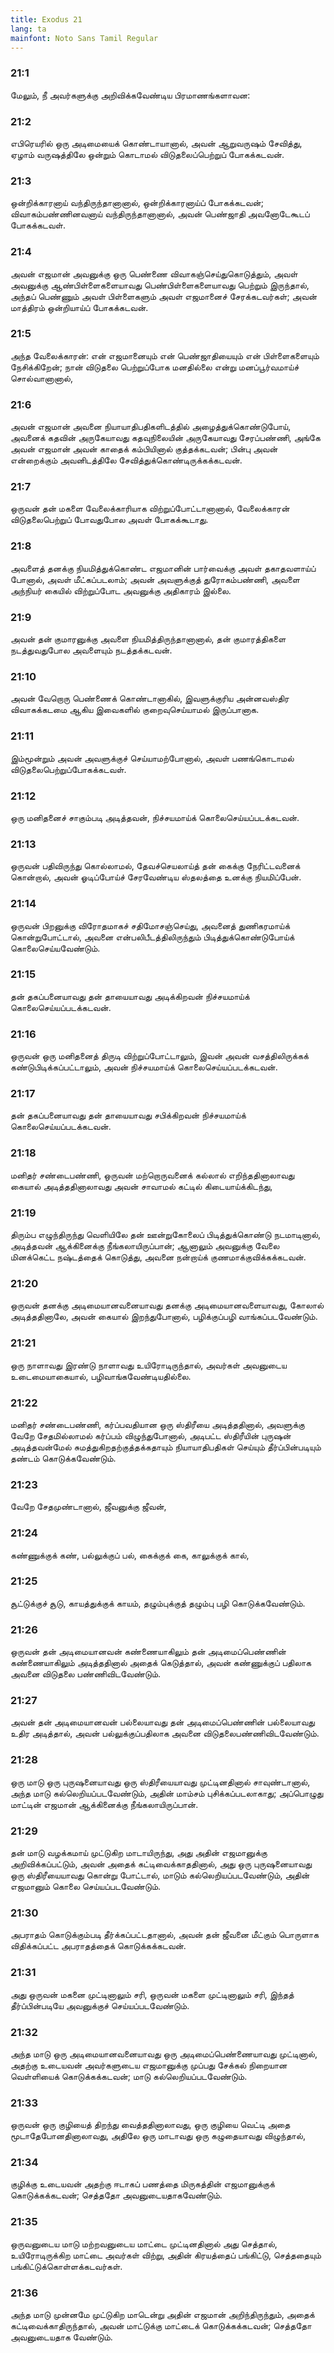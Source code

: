 ```yaml
---
title: Exodus 21
lang: ta
mainfont: Noto Sans Tamil Regular
---
```


###  21:1

மேலும், நீ அவர்களுக்கு அறிவிக்கவேண்டிய பிரமாணங்களாவன:

###  21:2

எபிரெயரில் ஒரு அடிமையைக் கொண்டாயானால், அவன் ஆறுவருஷம் சேவித்து, ஏழாம் வருஷத்திலே ஒன்றும் கொடாமல் விடுதலைப்பெற்றுப் போகக்கடவன்.

###  21:3

ஒன்றிக்காரனாய் வந்திருந்தானானால், ஒன்றிக்காரனாய்ப் போகக்கடவன்; விவாகம்பண்ணினவனாய் வந்திருந்தானானால், அவன் பெண்ஜாதி அவனோடேகூடப் போகக்கடவள்.

###  21:4

அவன் எஜமான் அவனுக்கு ஒரு பெண்ணை விவாகஞ்செய்துகொடுத்தும், அவள் அவனுக்கு ஆண்பிள்ளைகளையாவது பெண்பிள்ளைகளையாவது பெற்றும் இருந்தால், அந்தப் பெண்ணும் அவள் பிள்ளைகளும் அவள் எஜமானைச் சேரக்கடவர்கள்; அவன் மாத்திரம் ஒன்றியாய்ப் போகக்கடவன்.

###  21:5

அந்த வேலைக்காரன்: என் எஜமானையும் என் பெண்ஜாதியையும் என் பிள்ளைகளையும் நேசிக்கிறேன்; நான் விடுதலை பெற்றுப்போக மனதில்லை என்று மனப்பூர்வமாய்ச் சொல்வானானால்,

###  21:6

அவன் எஜமான் அவனை நியாயாதிபதிகளிடத்தில் அழைத்துக்கொண்டுபோய், அவனைக் கதவின் அருகேயாவது கதவுநிலையின் அருகேயாவது சேரப்பண்ணி, அங்கே அவன் எஜமான் அவன் காதைக் கம்பியினால் குத்தக்கடவன்; பின்பு அவன் என்றைக்கும் அவனிடத்திலே சேவித்துக்கொண்டிருக்கக்கடவன்.

###  21:7

ஒருவன் தன் மகளை வேலைக்காரியாக விற்றுப்போட்டானானால், வேலைக்காரன் விடுதலைபெற்றுப் போவதுபோல அவள் போகக்கூடாது.

###  21:8

அவளைத் தனக்கு நியமித்துக்கொண்ட எஜமானின் பார்வைக்கு அவள் தகாதவளாய்ப் போனால், அவள் மீட்கப்படலாம்; அவன் அவளுக்குத் துரோகம்பண்ணி, அவளை அந்நியர் கையில் விற்றுப்போட அவனுக்கு அதிகாரம் இல்லை.

###  21:9

அவன் தன் குமாரனுக்கு அவளை நியமித்திருந்தானானால், தன் குமாரத்திகளை நடத்துவதுபோல அவளையும் நடத்தக்கடவன்.

###  21:10

அவன் வேறொரு பெண்ணைக் கொண்டானாகில், இவளுக்குரிய அன்னவஸ்திர விவாகக்கடமை ஆகிய இவைகளில் குறைவுசெய்யாமல் இருப்பானாக.

###  21:11

இம்மூன்றும் அவன் அவளுக்குச் செய்யாமற்போனால், அவள் பணங்கொடாமல் விடுதலைபெற்றுப்போகக்கடவள்.

###  21:12

ஒரு மனிதனைச் சாகும்படி அடித்தவன், நிச்சயமாய்க் கொலைசெய்யப்படக்கடவன்.

###  21:13

ஒருவன் பதிவிருந்து கொல்லாமல், தேவச்செயலாய்த் தன் கைக்கு நேரிட்டவனைக் கொன்றால், அவன் ஓடிப்போய்ச் சேரவேண்டிய ஸ்தலத்தை உனக்கு நியமிப்பேன்.

###  21:14

ஒருவன் பிறனுக்கு விரோதமாகச் சதிமோசஞ்செய்து, அவனைத் துணிகரமாய்க் கொன்றுபோட்டால், அவனை என்பலிபீடத்திலிருந்தும் பிடித்துக்கொண்டுபோய்க் கொலைசெய்யவேண்டும்.

###  21:15

தன் தகப்பனையாவது தன் தாயையாவது அடிக்கிறவன் நிச்சயமாய்க் கொலைசெய்யப்படக்கடவன்.

###  21:16

ஒருவன் ஒரு மனிதனைத் திருடி விற்றுப்போட்டாலும், இவன் அவன் வசத்திலிருக்கக் கண்டுபிடிக்கப்பட்டாலும், அவன் நிச்சயமாய்க் கொலைசெய்யப்படக்கடவன்.

###  21:17

தன் தகப்பனையாவது தன் தாயையாவது சபிக்கிறவன் நிச்சயமாய்க் கொலைசெய்யப்படக்கடவன்.

###  21:18

மனிதர் சண்டைபண்ணி, ஒருவன் மற்றொருவனைக் கல்லால் எறிந்ததினாலாவது கையால் அடித்ததினாலாவது அவன் சாவாமல் கட்டில் கிடையாய்க்கிடந்து,

###  21:19

திரும்ப எழுந்திருந்து வெளியிலே தன் ஊன்றுகோலைப் பிடித்துக்கொண்டு நடமாடினால், அடித்தவன் ஆக்கினைக்கு நீங்கலாயிருப்பான்; ஆனாலும் அவனுக்கு வேலை மினக்கெட்ட நஷ்டத்தைக் கொடுத்து, அவனை நன்றாய்க் குணமாக்குவிக்கக்கடவன்.

###  21:20

ஒருவன் தனக்கு அடிமையானவனையாவது தனக்கு அடிமையானவளையாவது, கோலால் அடித்ததினாலே, அவன் கையால் இறந்துபோனால், பழிக்குப்பழி வாங்கப்படவேண்டும்.

###  21:21

ஒரு நாளாவது இரண்டு நாளாவது உயிரோடிருந்தால், அவர்கள் அவனுடைய உடைமையாகையால், பழிவாங்கவேண்டியதில்லை.

###  21:22

மனிதர் சண்டைபண்ணி, கர்ப்பவதியான ஒரு ஸ்திரீயை அடித்ததினால், அவளுக்கு வேறே சேதமில்லாமல் கர்ப்பம் விழுந்துபோனால், அடிபட்ட ஸ்திரீயின் புருஷன் அடித்தவன்மேல் சுமத்துகிறதற்குத்தக்கதாயும் நியாயாதிபதிகள் செய்யும் தீர்ப்பின்படியும் தண்டம் கொடுக்கவேண்டும்.

###  21:23

வேறே சேதமுண்டானால், ஜீவனுக்கு ஜீவன்,

###  21:24

கண்ணுக்குக் கண், பல்லுக்குப் பல், கைக்குக் கை, காலுக்குக் கால்,

###  21:25

சூட்டுக்குச் சூடு, காயத்துக்குக் காயம், தழும்புக்குத் தழும்பு பழி கொடுக்கவேண்டும்.

###  21:26

ஒருவன் தன் அடிமையானவன் கண்ணையாகிலும் தன் அடிமைப்பெண்ணின் கண்ணையாகிலும் அடித்ததினால் அதைக் கெடுத்தால், அவன் கண்ணுக்குப் பதிலாக அவனை விடுதலை பண்ணிவிடவேண்டும்.

###  21:27

அவன் தன் அடிமையானவன் பல்லையாவது தன் அடிமைப்பெண்ணின் பல்லையாவது உதிர அடித்தால், அவன் பல்லுக்குப்பதிலாக அவனை விடுதலைபண்ணிவிடவேண்டும்.

###  21:28

ஒரு மாடு ஒரு புருஷனையாவது ஒரு ஸ்திரீயையாவது முட்டினதினால் சாவுண்டானால், அந்த மாடு கல்லெறியப்படவேண்டும், அதின் மாம்சம் புசிக்கப்படலாகாது; அப்பொழுது மாட்டின் எஜமான் ஆக்கினைக்கு நீங்கலாயிருப்பான்.

###  21:29

தன் மாடு வழக்கமாய் முட்டுகிற மாடாயிருந்து, அது அதின் எஜமானுக்கு அறிவிக்கப்பட்டும், அவன் அதைக் கட்டிவைக்காததினால், அது ஒரு புருஷனையாவது ஒரு ஸ்திரீயையாவது கொன்று போட்டால், மாடும் கல்லெறியப்படவேண்டும், அதின் எஜமானும் கொலை செய்யப்படவேண்டும்.

###  21:30

அபராதம் கொடுக்கும்படி தீர்க்கப்பட்டதானால், அவன் தன் ஜீவனை மீட்கும் பொருளாக விதிக்கப்பட்ட அபராதத்தைக் கொடுக்கக்கடவன்.

###  21:31

அது ஒருவன் மகனை முட்டினாலும் சரி, ஒருவன் மகளை முட்டினாலும் சரி, இந்தத் தீர்ப்பின்படியே அவனுக்குச் செய்யப்படவேண்டும்.

###  21:32

அந்த மாடு ஒரு அடிமையானவனையாவது ஒரு அடிமைப்பெண்ணையாவது முட்டினால், அதற்கு உடையவன் அவர்களுடைய எஜமானுக்கு முப்பது சேக்கல் நிறையான வெள்ளியைக் கொடுக்கக்கடவன்; மாடு கல்லெறியப்படவேண்டும்.

###  21:33

ஒருவன் ஒரு குழியைத் திறந்து வைத்ததினாலாவது, ஒரு குழியை வெட்டி அதை மூடாதேபோனதினாலாவது, அதிலே ஒரு மாடாவது ஒரு கழுதையாவது விழுந்தால்,

###  21:34

குழிக்கு உடையவன் அதற்கு ஈடாகப் பணத்தை மிருகத்தின் எஜமானுக்குக் கொடுக்கக்கடவன்; செத்ததோ அவனுடையதாகவேண்டும்.

###  21:35

ஒருவனுடைய மாடு மற்றவனுடைய மாட்டை முட்டினதினால் அது செத்தால், உயிரோடிருக்கிற மாட்டை அவர்கள் விற்று, அதின் கிரயத்தைப் பங்கிட்டு, செத்ததையும் பங்கிட்டுக்கொள்ளக்கடவர்கள்.

###  21:36

அந்த மாடு முன்னமே முட்டுகிற மாடென்று அதின் எஜமான் அறிந்திருந்தும், அதைக் கட்டிவைக்காதிருந்தால், அவன் மாட்டுக்கு மாட்டைக் கொடுக்கக்கடவன்; செத்ததோ அவனுடையதாக வேண்டும்.

